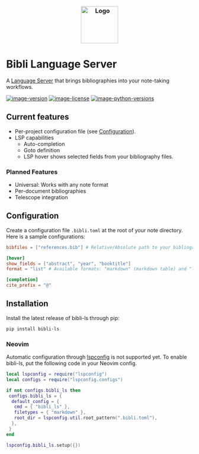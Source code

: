 <h3 align="center">
	<img src="https://raw.githubusercontent.com/kha-dinh/bibli-ls/main/docs/logo.jpeg" width="100" alt="Logo"/><br/>
</h3>

# Bibli Language Server

A [Language Server](https://microsoft.github.io/language-server-protocol/) that brings bibliographies into your note-taking workflows.

[![image-version](https://img.shields.io/pypi/v/bibli-ls.svg)](https://python.org/pypi/bibli-ls)
[![image-license](https://img.shields.io/pypi/l/bibli-ls.svg)](https://python.org/pypi/bibli-ls)
[![image-python-versions](https://img.shields.io/badge/python->=3.8-blue)](https://python.org/pypi/bibli-ls)

## Current features

- Per-project configuration file (see [Configuration](#configuration)).
- LSP capabilities
	- Auto-completion 
	- Goto definition
	- LSP hover shows selected fields from your bibliography files.

### Planned Features

- Universal: Works with any note format
- Per-document bibliographies
- Telescope integration

## Configuration

Create a configuration file `.bibli.toml` at the root of your note directory. Here is a sample configurations:

```toml
bibfiles = ["references.bib"] # Relative/Absolute path to your bibliographies

[hover]
show_fields = ["abstract", "year", "booktitle"]
format = "list" # Available formats: "markdown" (markdown table) and "list" (markdown list)

[completion]
cite_prefix = "@"
```

## Installation

Install the latest release of bibli-ls through pip:

```bash
pip install bibli-ls
```

### Neovim

Automatic configuration through [lspconfig]() is not supported yet. To enable bibli-ls, put the following code in your Neovim config.

```lua
local lspconfig = require("lspconfig")
local configs = require("lspconfig.configs")

if not configs.bibli_ls then
 configs.bibli_ls = {
  default_config = {
   cmd = { "bibli_ls" },
   filetypes = { "markdown" },
   root_dir = lspconfig.util.root_pattern(".bibli.toml"),
  },
 }
end

lspconfig.bibli_ls.setup({})
```
